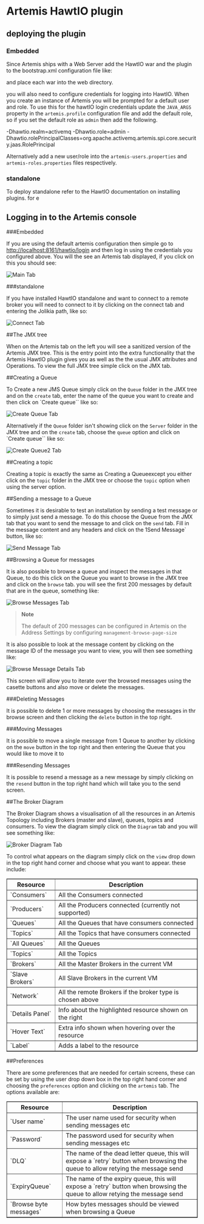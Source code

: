 # Artemis HawtIO plugin

## deploying the plugin

### Embedded

Since Artemis ships with a Web Server add the HawtIO war and the plugin to the bootstrap.xml configuration file like:

<app url="hawtio" war="hawtio-web.war"/>
<app url="artemis-plugin" war="artemis-plugin.war"/>

and place each war into the web directory.

you will also need to configure credentials for logging into HawtIO. When you create an instance of Artemis you will be 
prompted for a default user and role. To use this for the hawtIO login credentials update the `JAVA_ARGS` property in the
`artemis.profile` configuration file and add the default role, so if you set the default role as `admin` then add the following.

   -Dhawtio.realm=activemq -Dhawtio.role=admin -Dhawtio.rolePrincipalClasses=org.apache.activemq.artemis.spi.core.security.jaas.RolePrincipal

Alternatively add a new user/role into the `artemis-users.properties` and `artemis-roles.properties` files respectively.

### standalone

To deploy standalone refer to the HawtIO documentation on installing plugins. for e

## Logging in to the Artemis console

###Embedded

If you are using the default artemis configuration then simple go to [http://localhost:8161/hawtio/login](http://localhost:8161/hawtio/login)
and then log in using the credentials you configured above. You will the see an Artemis tab displayed, if you click on
this you should see:

![Main Tab](images/maintab.jpg)

###standalone

If you have installed HawtIO standalone and want to connect to a remote broker you will need to connect to it by clicking 
on the connect tab and entering the Jolikia path, like so:

![Connect Tab](images/connecttab.jpg)

##The JMX tree

When on the Artemis tab on the left you will see a sanitized version of the Artemis JMX tree. This is the entry point into
the extra functionality that the Artemis HawtIO plugin gives you as well as the the usual JMX attributes and Operations.
To view the full JMX tree simple click on the JMX tab.

##Creating a Queue

To Create a new JMS Queue simply click on the `Queue` folder in the JMX tree and on the `create` tab, enter the name of
the queue you want to create and then click on `Create queue`` like so:

![Create Queue Tab](images/createQueue.jpg)

Alternatively if the `Queue` folder isn't showing click on the `Server` folder in the JMX tree and on the `create` tab, 
choose the `queue` option and click on `Create queue`` like so:

![Create Queue2 Tab](images/createQueue2.jpg)

##Creating a topic

Creating a topic is exactly the same as Creating a Queueexcept you either click on the `topic` folder in the JMX tree or
 choose the `topic` option when using the server option.
 
##Sending a message to a Queue

Sometimes it is desirable to test an installation by sending a test message or to simply just send a message. To do this 
choose the Queue from the JMX tab that you want to send the message to and click on the `send` tab. Fill in the message
 content and any headers and click on the 1Send Message` button, like so:
 
![Send Message Tab](images/sendMessage.jpg) 

##Browsing a Queue for messages

It is also possible to browse a queue and inspect the messages in that Queue, to do this click on the Queue you want to 
browse in the JMX tree and click on the `browse` tab. you will see the first 200 messages by default that are in the queue,
 something like:
 
 
 
![Browse Messages Tab](images/browseMessages.jpg)

> **Note**
>
> The default of 200 messages can be configured in Artemis on the Address Settings by configuring `management-browse-page-size`
 
It is also possible to look at the message content by clicking on the message ID of the message you want to view, you will
then see something like:

![Browse Message Details Tab](images/browseMessageDetails.jpg)

This screen will allow you to iterate over the browsed messages using the casette buttons and also move or delete the messages.

###Deleting Messages
 
It is possible to delete 1 or more messages by choosing the messages in thr browse screen and then clicking the `delete` 
button in the top right.

###Moving Messages

It is possible to move a single message from 1 Queue to another by clicking on the `move` button in the top right and then
entering the Queue that you would like to move it to

###Resending Messages

It is possible to resend a message as a new message by simply clicking on the `resend` button in the top right hand which 
will take you to the send screen.

##The Broker Diagram

The Broker Diagram shows a visualisation of all the resources in an Artemis Topology including Brokers (master and slave),
queues, topics and consumers. To view the diagram simply click on the `Diagram` tab and you will see something like:

![Broker Diagram Tab](images/brokerDiagram.jpg)

To control what appears on the diagram simply click on the `view` drop down in the top right hand corner and choose what 
you want to appear. these include:

<table summary="Available Diagram Resources" border="1">
    <colgroup>
        <col/>
        <col/>
    </colgroup>
    <thead>
    <tr>
        <th>Resource</th>
        <th>Description</th>
    </tr>
    </thead>
    <tbody>
    <tr>
        <td>`Consumers`</td>
        <td>All the Consumers connected</td>
    </tr>    
    <tr>
        <td>`Producers`</td>
        <td>All the Producers connected (currently not supported)</td>
    </tr>
    <tr>
        <td>`Queues`</td>
        <td>All the Queues that have consumers connected</td>
    </tr>
    <tr>
        <td>`Topics`</td>
        <td>All the Topics that have consumers connected</td>
    </tr>
    <tr>
        <td>`All Queues`</td>
        <td>All the Queues</td>
    </tr>
    <tr>
        <td>`Topics`</td>
        <td>All the Topics</td>
    </tr>
    <tr>
        <td>`Brokers`</td>
        <td>All the Master Brokers in the current VM</td>
    </tr>
    <tr>
        <td>`Slave Brokers`</td>
        <td>All Slave Brokers in the current VM</td>
    </tr> 
    <tr>
        <td>`Network`</td>
        <td>All the remote Brokers if the broker type is chosen above</td>
    </tr>
    <tr>
        <td>`Details Panel`</td>
        <td>Info about the highlighted resource shown on the right</td>
    </tr> 
    <tr>
        <td>`Hover Text`</td>
        <td>Extra info shown when hovering over the resource</td>
    </tr>
    <tr>
        <td>`Label`</td>
        <td>Adds a label to the resource</td>
    </tr>
    </tbody>
</table>

##Preferences

There are some preferences that are needed for certain screens, these can be set by using the user drop down box in the 
top right hand corner and choosing the `preferences` option and clicking on the `artemis` tab. The options available are:
 
 
<table summary="Available Diagram Resources" border="1">
    <colgroup>
        <col/>
        <col/>
    </colgroup>
    <thead>
    <tr>
        <th>Resource</th>
        <th>Description</th>
    </tr>
    </thead>
    <tbody>
    <tr>
        <td>`User name`</td>
        <td>The user name used for security when sending messages etc</td>
    </tr>    
    <tr>
        <td>`Password`</td>
        <td>The password used for security when sending messages etc</td>
    </tr> 
    <tr>
        <td>`DLQ`</td>
        <td>The name of the dead letter queue, this will expose a `retry` button when browsing the queue to allow retying the message send</td>
    </tr>    
    <tr>
        <td>`ExpiryQueue`</td>
        <td>The name of the expiry queue, this will expose a `retry` button when browsing the queue to allow retying the message send</td>
    </tr>    
    <tr>
        <td>`Browse byte messages`</td>
        <td>How bytes messages should be viewed when browsing a Queue</td>
    </tr>       
    </tbody>
</table>
 
 



